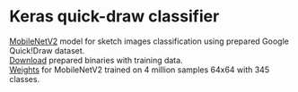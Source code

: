 # Keras quick-draw classifier
[MobileNetV2](https://arxiv.org/pdf/1801.04381.pdf) model for sketch images classification using prepared Google Quick!Draw dataset.  
[Download](https://drive.google.com/file/d/1SZtZ-TiPTfhQD041mb8c8DlTMQeAbJzo/view?usp=sharing
) prepared binaries with training data.  
[Weights](https://drive.google.com/open?id=1aSL3a9cbPKQZLIebAJVpo_t4OUjngVv1) for MobileNetV2 trained on 4 million samples 64x64 with 345 classes.
